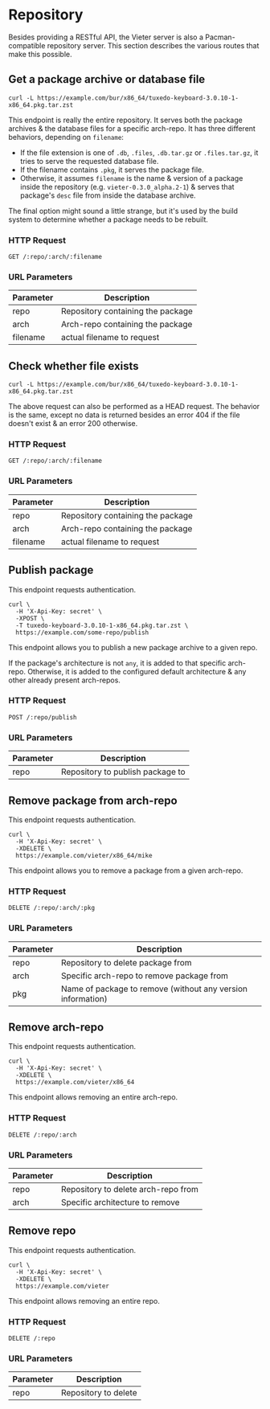 # Repository

Besides providing a RESTful API, the Vieter server is also a Pacman-compatible
repository server. This section describes the various routes that make this
possible.

## Get a package archive or database file

```shell
curl -L https://example.com/bur/x86_64/tuxedo-keyboard-3.0.10-1-x86_64.pkg.tar.zst
```

This endpoint is really the entire repository. It serves both the package
archives & the database files for a specific arch-repo. It has three different
behaviors, depending on `filename`:

* If the file extension is one of `.db`, `.files`, `.db.tar.gz` or
  `.files.tar.gz`, it tries to serve the requested database file.
* If the filename contains `.pkg`, it serves the package file.
* Otherwise, it assumes `filename` is the name & version of a package inside
  the repository (e.g. `vieter-0.3.0_alpha.2-1`) & serves that package's `desc`
  file from inside the database archive.

<aside class="notice">

The final option might sound a little strange, but it's used by the build
system to determine whether a package needs to be rebuilt.

</aside>

### HTTP Request

`GET /:repo/:arch/:filename`

### URL Parameters

Parameter | Description
--------- | -----------
repo | Repository containing the package
arch | Arch-repo containing the package
filename | actual filename to request

## Check whether file exists

```shell
curl -L https://example.com/bur/x86_64/tuxedo-keyboard-3.0.10-1-x86_64.pkg.tar.zst
```

The above request can also be performed as a HEAD request. The behavior is the
same, except no data is returned besides an error 404 if the file doesn't exist
& an error 200 otherwise.

### HTTP Request

`GET /:repo/:arch/:filename`

### URL Parameters

Parameter | Description
--------- | -----------
repo | Repository containing the package
arch | Arch-repo containing the package
filename | actual filename to request

## Publish package

<aside class="notice">

This endpoint requests authentication.

</aside>

```shell
curl \
  -H 'X-Api-Key: secret' \
  -XPOST \
  -T tuxedo-keyboard-3.0.10-1-x86_64.pkg.tar.zst \
  https://example.com/some-repo/publish
```

This endpoint allows you to publish a new package archive to a given repo.

If the package's architecture is not `any`, it is added to that specific
arch-repo. Otherwise, it is added to the configured default architecture & any
other already present arch-repos.

### HTTP Request

`POST /:repo/publish`

### URL Parameters

Parameter | Description
--------- | -----------
repo | Repository to publish package to

## Remove package from arch-repo

<aside class="notice">

This endpoint requests authentication.

</aside>

```shell
curl \
  -H 'X-Api-Key: secret' \
  -XDELETE \
  https://example.com/vieter/x86_64/mike
```

This endpoint allows you to remove a package from a given arch-repo.

### HTTP Request

`DELETE /:repo/:arch/:pkg`

### URL Parameters

Parameter | Description
--------- | -----------
repo | Repository to delete package from
arch | Specific arch-repo to remove package from
pkg | Name of package to remove (without any version information)

## Remove arch-repo

<aside class="notice">

This endpoint requests authentication.

</aside>

```shell
curl \
  -H 'X-Api-Key: secret' \
  -XDELETE \
  https://example.com/vieter/x86_64
```

This endpoint allows removing an entire arch-repo.

### HTTP Request

`DELETE /:repo/:arch`

### URL Parameters

Parameter | Description
--------- | -----------
repo | Repository to delete arch-repo from
arch | Specific architecture to remove

## Remove repo

<aside class="notice">

This endpoint requests authentication.

</aside>

```shell
curl \
  -H 'X-Api-Key: secret' \
  -XDELETE \
  https://example.com/vieter
```

This endpoint allows removing an entire repo.

### HTTP Request

`DELETE /:repo`

### URL Parameters

Parameter | Description
--------- | -----------
repo | Repository to delete
